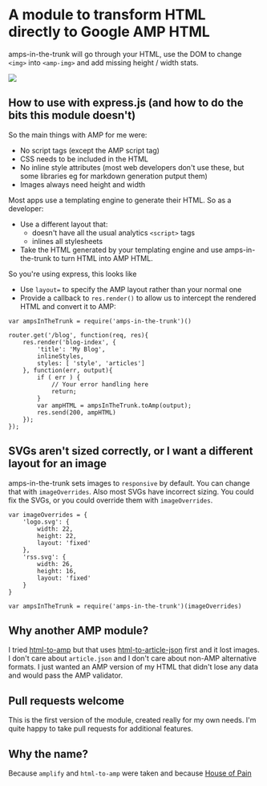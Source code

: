 # A module to transform HTML directly to Google AMP HTML

amps-in-the-trunk will go through your HTML, use the DOM to change `<img>` into `<amp-img>` and add missing height / width stats.

<img src="https://circleci.com/gh/mikemaccana/amps-in-the-trunk.svg?&style=shield&circle-token=8edd090fbaec0dd6d5d9345145f7c890b4bf56f0"/>

## How to use with express.js (and how to do the bits this module doesn't)

So the main things with AMP for me were:

 - No script tags (except the AMP script tag)
 - CSS needs to be included in the HTML
 - No inline style attributes (most web developers don't use these, but some libraries eg for markdown generation putput them)
 - Images always need height and width

Most apps use a templating engine to generate their HTML. So as a developer:

 - Use a different layout that:
   - doesn't have all the usual analytics `<script>` tags
   - inlines all stylesheets
 - Take the HTML generated by your templating engine and use amps-in-the-trunk to turn HTML into AMP HTML.

So you're using express, this looks like

 - Use `layout=` to specify the AMP layout rather than your normal one
 - Provide a callback to `res.render()` to allow us to intercept the rendered HTML and convert it to AMP:

<!-- http://meta.stackexchange.com/questions/34292/code-blocks-after-a-list-but-not-within-a-list-in-markdown-is-it-possible -->

 	var ampsInTheTrunk = require('amps-in-the-trunk')()

	router.get('/blog', function(req, res){
		res.render('blog-index', {
			'title': 'My Blog',
			inlineStyles,
			styles: [ 'style', 'articles']
		}, function(err, output){
			if ( err ) {
				// Your error handling here
				return;
			}
			var ampHTML = ampsInTheTrunk.toAmp(output);
			res.send(200, ampHTML)
		});
	});

## SVGs aren't sized correctly, or I want a different layout for an image

amps-in-the-trunk sets images to `responsive` by default. You can change that with `imageOverrides`. Also most SVGs have incorrect sizing. You could fix the SVGs, or you could override them with `imageOverrides`.

	var imageOverrides = {
		'logo.svg': {
			width: 22,
			height: 22,
			layout: 'fixed'
		},
		'rss.svg': {
			width: 26,
			height: 16,
			layout: 'fixed'
		}
	}

	var ampsInTheTrunk = require('amps-in-the-trunk')(imageOverrides)

## Why another AMP module?

I tried [html-to-amp](https://www.npmjs.com/package/html-to-amp) but that uses [html-to-article-json](https://www.npmjs.com/package/html-to-amp) first and it lost images. I don't care about `article.json` and I don't care about non-AMP alternative formats. I just wanted an AMP version of my HTML that didn't lose any data and would pass the AMP validator.

## Pull requests welcome

This is the first version of the module, created really for my own needs. I'm quite happy to take pull requests for additional features.

## Why the name?

Because `amplify` and `html-to-amp` were taken and because [House of Pain](https://www.youtube.com/watch?v=KZaz7OqyTHQ)
